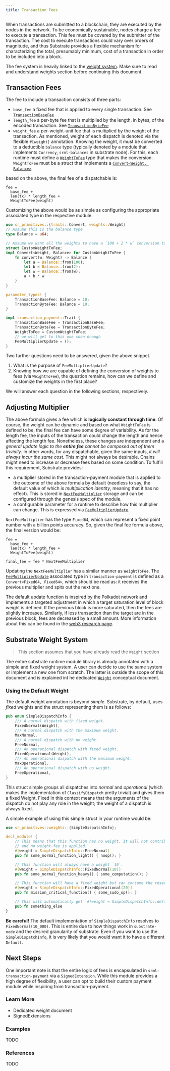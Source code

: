 ```yaml
---
title: Transaction Fees
---
```


When transactions are submitted to a blockchain, they are executed by the nodes
in the network. To be economically sustainable, nodes charge a fee to execute a
transaction. This fee must be covered by the submitter of the transaction. The
cost to execute transactions could vary over orders of magnitude, and thus
Substrate provides a flexible mechanism for characterizing the total, presumably
minimum, cost of a transaction in order to be included into a block.

The fee system is heavily linked to the [weight system](). Make sure to read and
understand weights section before continuing this document.

## Transaction Fees

The fee to include a transaction consists of three parts:

* `base_fee` a fixed fee that is applied to every single transaction. See
  [`TransactionBaseFee`](https://crates.parity.io/srml_transaction_payment/trait.Trait.html#associatedtype.TransactionBaseFee)
* `length_fee` a per-byte fee that is multiplied by the length, in bytes, of the
  encoded transaction. See
  [`TransactionByteFee`](https://crates.parity.io/srml_transaction_payment/trait.Trait.html#associatedtype.TransactionByteFee)
* `weight_fee` a per-weight-unit fee that is multiplied by the weight of the
  transaction. As mentioned, weight of each dispatch is denoted via the flexible
  `#[weight]` annotation. Knowing the weight, it must be converted to a
  deductible `balance` type (typically denoted by a module that implements
  `Currency`, `srml-balances` in substrate node). For this, each runtime must
  define a
  [`WeightToFee`](https://crates.parity.io/srml_transaction_payment/trait.Trait.html#associatedtype.WeightToFee)
  type that makes the conversion. `WeightToFee` must be a struct that implements
  a [`Convert<Weight,
  Balance>`](https://crates.parity.io/sr_primitives/traits/trait.Convert.html).

based on the above, the final fee of a dispatchable is:

```
fee =
  base_fee +
  len(tx) * length_fee +
  WeightToFee(weight)
```

Customizing the above would be as simple as configuring the appropriate
associated type in the respective module.

```rust
use sr_primitives::{traits::Convert, weights::Weight}
// Assume this is the balance type
type Balance = u64;

// Assume we want all the weights to have a `100 + 2 * w` conversion to fees
struct CustomWeightToFee;
impl Convert<Weight, Balance> for CustomWeightToFee {
	fn convert(w: Weight) -> Balance {
		let a = Balance::from(100);
		let b = Balance::from(2);
		let w = Balance::from(w);
		a + b * w
	}
}

parameter_types! {
	TransactionBaseFee: Balance = 10;
	TransactionByteFee: Balance = 10;
}

impl transaction_payment::Trait {
	TransactionBaseFee = TransactionBaseFee;
	TransactionByteFee = TransactionByteFee;
	WeightToFee = CustomWeightToFee;
	// we will get to this one soon enough
	FeeMultiplierUpdate = ();
}

```

Two further questions need to be answered, given the above snippet.

1. What is the purpose of `FeeMultiplierUpdate`?
2. Knowing how we are capable of defining the conversion of weights to fees (via
   `WeightToFee`), the question remains, how can we define and customize the
   weights in the first place?

We will answer each question in the following sections, respectively.

## Adjusting Multiplier
The above formula gives a fee which is __logically constant through time__. Of
course, the weight can be dynamic and based on what `WeightToFee`
is defined to be, the final fee can have some degree of variability. As for the
length fee, the inputs of the transaction could change the length and hence
affecting the length fee. Nonetheless, these changes are independent and a
_general update logic to the **entire fee** cannot be composed out of them
trivially_. In other words, for any dispatchable, given the same inputs, _it
will always incur the same cost_. This might not always be desirable. Chains
might need to increase or decrease fees based on some condition.  To fulfill
this requirement, Substrate provides:
  - a multiplier stored in the transaction-payment module that is applied to the
    outcome of the above formula by default (needless to say, the default value
    of which is _multiplication identity_, meaning that it has no effect). This
    is stored in
    [`NextFeeMultiplier`](https://crates.parity.io/srml_transaction_payment/struct.Module.html#method.next_fee_multiplier)
    storage and can be configured through the genesis spec of the module.
  - a configurable parameter for a runtime to describe how this multiplier can
    change. This is expressed via
    [`FeeMultiplierUpdate`](https://crates.parity.io/srml_transaction_payment/trait.Trait.html#associatedtype.FeeMultiplierUpdate).

`NextFeeMultiplier` has the type `Fixed64`, which can represent a fixed point
number with a billion points accuracy. So, given the final fee formula above,
the final version would be:

```
fee =
  base_fee +
  len(tx) * length_fee +
  WeightToFee(weight)

final_fee = fee * NextFeeMultiplier
```

Updating the `NextFeeMultiplier` has a similar manner as `WeightToFee`. The
[`FeeMultiplierUpdate`](https://crates.parity.io/srml_transaction_payment/trait.Trait.html#associatedtype.FeeMultiplierUpdate)
associated type in `transaction-payment` is defined as a `Convert<Fixed64,
Fixed64>`, which should be read as: it receives the previous multiplier and
spits out the next one.

The default update function is inspired by the Polkadot network and implements a
targeted adjustment in which a target saturation level of block weight is
defined. If the previous block is more saturated, then the fees are slightly
increases. Similarly, if less transaction than the target are in the previous
block, fees are decreased by a small amount. More information about this can be
found in the [web3 research
page](https://research.web3.foundation/en/latest/polkadot/Token%20Economics/#relay-chain-transaction-fees).

## Substrate Weight System

> This section assumes that you have already read the `Weight` section

The entire substrate runtime module library is already annotated with a simple
and fixed weight system. A user can decide to use the same system or implement a
new one from scratch. The latter is outside the scope of this document and is
explained int he dedicated [`Weight`]() conceptual document.

### Using the Default Weight

The default weight annotation is beyond _simple_. Substrate, by default, uses _fixed_ weights and the struct representing them is as follows:

```rust
pub enum SimpleDispatchInfo {
	/// A normal dispatch with fixed weight.
	FixedNormal(Weight),
	/// A normal dispatch with the maximum weight.
	MaxNormal,
	/// A normal dispatch with no weight.
	FreeNormal,
	/// An operational dispatch with fixed weight.
	FixedOperational(Weight),
	/// An operational dispatch with the maximum weight.
	MaxOperational,
	/// An operational dispatch with no weight.
	FreeOperational,
}
```

This struct simple groups all dispatches into _normal_ and _operational_ (which makes the implementation of `ClassifyDispatch` pretty trivial) and gives them a fixed Weight. Fixed in this context means that the arguments of the dispatch do not play any role in the weight; the weight of a dispatch is always fixed.

A simple example of using this simple struct in your runtime would be:

```rust
use sr_primitives::weights::{SimpleDispatchInfo};

decl_module! {
	// This means that this function has no weight. It will not contribute to block fullness at all,
	// and no weight-fee is applied.
	#[weight = SimpleDispatchInfo::FreeNormal]
	pub fn some_normal_function_light() { noop(); }

	// This function will always have a weight `10`.
	#[weight = SimpleDispatchInfo::FixedNormal(10)]
	pub fn some_normal_function_heavy() { some_computation(); }

    // This function will have a fixed weight but can consume the reserved operational portion as well.
	#[weight = SimpleDispatchInfo::FixedOperational(20)]
	pub fn mission_critical_function() { some_sudo_op(); }

	// This will automatically get `#[weight = SimpleDispatchInfo::default()]`
	pub fn something_else
}
```

**Be careful!** The default implementation of `SimpleDispatchInfo` resolves to
`FixedNormal(10_000)`. This is entire due to how things work in `substrate-node`
and the desired granularity of substrate. Even if you want to use the
`SimpleDispatchInfo`, it is very likely that you would want it to have a
different `Default`.



## Next Steps

One important note is that the entire logic of fees is encapsulated in
`srml-transaction-payment` via a `SignedExtension`. While this module provides a
high degree of flexibility, a user can opt to build their custom payment module
while inspiring from transaction-payment.

### Learn More

- Dedicated weight document
- SignedExtensions

### Examples

TODO

### References

TODO

